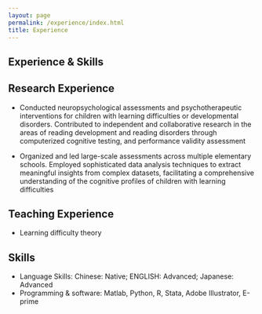 ```yaml
---
layout: page
permalink: /experience/index.html
title: Experience
---
```



## Experience & Skills

## Research Experience

- Conducted neuropsychological assessments and psychotherapeutic interventions for children with learning difficulties or
developmental disorders. Contributed to independent and collaborative research in the areas of reading development and
reading disorders through computerized cognitive testing, and performance validity assessment

- Organized and led large-scale assessments across multiple elementary schools. Employed sophisticated data analysis
techniques to extract meaningful insights from complex datasets, facilitating a comprehensive understanding of the
cognitive profiles of children with learning difficulties



## Teaching Experience
- Learning difficulty theory


## Skills
- Language Skills: Chinese: Native; ENGLISH: Advanced; Japanese: Advanced
- Programming & software: Matlab, Python, R, Stata, Adobe Illustrator, E-prime
